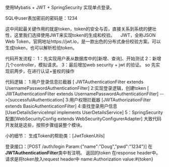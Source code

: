 使用Mybatis + JWT + SpringSecurity 实现单点登录。

SQL中user表加密前的密码是：1234

这中间起最关键作用的就是token，token的安全与否，直接关系到系统的健壮性，这里我们选择使用JWT来实现token的生成和校验。 
JWT，全称JSON Web Token，官网地址https://jwt.io，是一款出色的分布式身份校验方案。可以生成token，也可以解析检验token。

代码开发流程：
1：先实现用户表从数据库中的[新增、查询]、开始测试
2：新增几个controller，模拟请求。
3：最后增加web security + jwt 的验证。
so 先实现前两步，在进行认证+鉴权的操作


代码逻辑：
1:用户登录信息拦截器 [ JWTAuthenticationFilter extends UsernamePasswordAuthenticationFilter]
2:实现登录逻辑，创建token  [ JWTAuthenticationFilter extends UsernamePasswordAuthenticationFilter] -->[successfulAuthentication]
3:用户权限拦截器 [JWTAuthorizationFilter extends BasicAuthenticationFilter]
4:查找登录用户信息 [UserDetailsServiceImpl implements UserDetailsService]
5：SpringSecurity配置[WebSecurityConfig extends WebSecurityConfigurerAdapter]
大致代码开发就是这些，按照步骤组装整个模块。

小的细节：
生成Token的帮助类：[JwtTokenUtils]


登录接口：[POST /auth/login Param:{"name":"Doug","pwd":"1234"}] 在**JWTAuthenticationFilter**类中有注明。
返回的token 在response header中。
请求是将token放入request header中 name:Authorization value:#{token}
